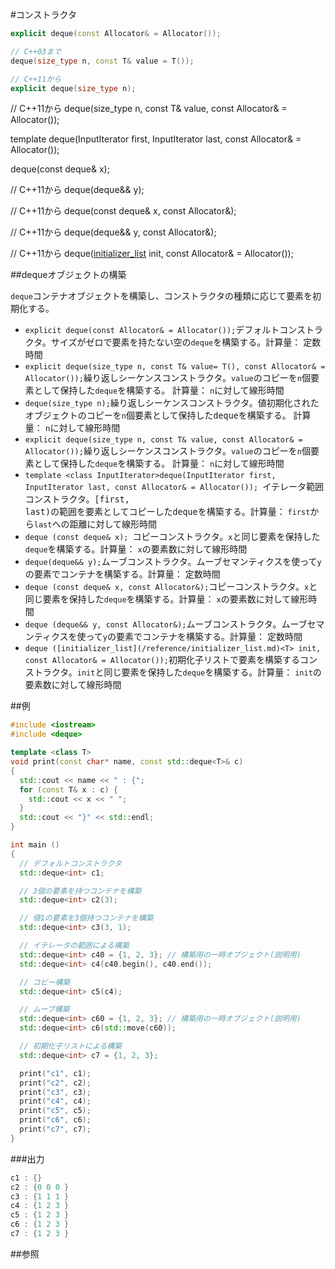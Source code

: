 #コンストラクタ
```cpp
explicit deque(const Allocator& = Allocator());

// C++03まで
deque(size_type n, const T& value = T());

// C++11から
explicit deque(size_type n);
```

// C++11から
deque(size_type n, const T& value, const Allocator& = Allocator());

template <class InputIterator>
deque(InputIterator first, InputIterator last, const Allocator& = Allocator());

deque(const deque& x);

// C++11から
deque(deque&& y);

// C++11から
deque(const deque& x, const Allocator&);

// C++11から
deque(deque&& y, const Allocator&);

// C++11から
deque([initializer_list](/reference/initializer_list.md)<T> init, const Allocator& = Allocator());





##dequeオブジェクトの構築

`deque`コンテナオブジェクトを構築し、コンストラクタの種類に応じて要素を初期化する。

- `explicit deque(const Allocator& = Allocator());`デフォルトコンストラクタ。サイズがゼロで要素を持たない空の`deque`を構築する。計算量： 定数時間
- `explicit deque(size_type n, const T& value= T(), const Allocator& = Allocator());`繰り返しシーケンスコンストラクタ。`value`のコピーを`n`個要素として保持した`deque`を構築する。 計算量： `n`に対して線形時間
- `deque(size_type n);`繰り返しシーケンスコンストラクタ。値初期化されたオブジェクトのコピーを`n`個要素として保持した<code style='font-size:10pt'>deque</code>を構築する。 計算量： <code style='font-size:13px'>n</code>に対して線形時間
- `explicit deque(size_type n, const T& value, const Allocator& = Allocator());`繰り返しシーケンスコンストラクタ。`value`のコピーを`n`個要素として保持した`deque`を構築する。 計算量： `n`に対して線形時間
- `template <class InputIterator>deque(InputIterator first, InputIterator last, const Allocator& = Allocator()); `イテレータ範囲コンストラクタ。<code style='font-size:10pt'>[first, last)</code>の範囲を要素としてコピーした<code style='font-size:10pt'>deque</code>を構築する。計算量： `first`から`last`への距離に対して線形時間
- `deque (const deque& x); `コピーコンストラクタ。`x`と同じ要素を保持した`deque`を構築する。計算量： `x`の要素数に対して線形時間
- `deque(deque&& y);`ムーブコンストラクタ。ムーブセマンティクスを使って`y`の要素でコンテナを構築する。計算量： 定数時間
- `deque (const deque& x, const Allocator&);`コピーコンストラクタ。`x`と同じ要素を保持した`deque`を構築する。計算量： `x`の要素数に対して線形時間 
- `deque (deque&& y, const Allocator&);`ムーブコンストラクタ。ムーブセマンティクスを使って`y`の要素でコンテナを構築する。計算量： 定数時間
- `deque ([initializer_list](/reference/initializer_list.md)<T> init, const Allocator& = Allocator());`初期化子リストで要素を構築するコンストラクタ。`init`と同じ要素を保持した`deque`を構築する。計算量： `init`の要素数に対して線形時間


##例

```cpp
#include <iostream>
#include <deque>

template <class T>
void print(const char* name, const std::deque<T>& c)
{
  std::cout << name << " : {";
  for (const T& x : c) {
    std::cout << x << " ";
  }
  std::cout << "}" << std::endl;
}

int main ()
{
  // デフォルトコンストラクタ
  std::deque<int> c1;

  // 3個の要素を持つコンテナを構築
  std::deque<int> c2(3);

  // 値1の要素を3個持つコンテナを構築
  std::deque<int> c3(3, 1);

  // イテレータの範囲による構築
  std::deque<int> c40 = {1, 2, 3}; // 構築用の一時オブジェクト(説明用)
  std::deque<int> c4(c40.begin(), c40.end());

  // コピー構築
  std::deque<int> c5(c4);

  // ムーブ構築
  std::deque<int> c60 = {1, 2, 3}; // 構築用の一時オブジェクト(説明用)
  std::deque<int> c6(std::move(c60));

  // 初期化子リストによる構築
  std::deque<int> c7 = {1, 2, 3};

  print("c1", c1);
  print("c2", c2);
  print("c3", c3);
  print("c4", c4);
  print("c5", c5);
  print("c6", c6);
  print("c7", c7);
}
```

###出力

```cpp
c1 : {}
c2 : {0 0 0 }
c3 : {1 1 1 }
c4 : {1 2 3 }
c5 : {1 2 3 }
c6 : {1 2 3 }
c7 : {1 2 3 }
```

##参照


